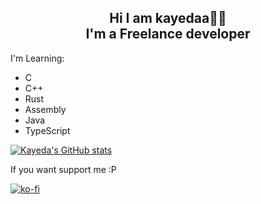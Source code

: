 ## <div align="center">Hi I am kayedaa👋🏻<br/>I'm a Freelance developer
                                          
  
  
<div align="center">
  
  
  
    
  </div>
  
  
  
  
  
  I'm Learning: 
  
  - C
  - C++
  - Rust
  - Assembly
  - Java
  - TypeScript
  
  
  </div>

 
 [![Kayeda's GitHub stats](https://github-readme-stats.vercel.app/api?username=Kayeda117&show_icons=true&theme=radical)](https://github.com/Kayeda117/github-readme-stats)
  
  
  If you want support me :P
  
  [![ko-fi](https://ko-fi.com/img/githubbutton_sm.svg)](https://ko-fi.com/E1E861C4W)

</div>  




  
  

  
